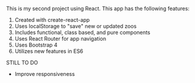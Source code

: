 This is my second project using React. This app has the following features:

1. Created with create-react-app
2. Uses localStorage to "save" new or updated zoos
4. Includes functional, class based, and pure components
5. Uses React Router for app navigation
6. Uses Bootstrap 4
7. Utilizes new features in ES6

STILL TO DO
* Improve responsiveness
